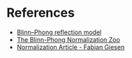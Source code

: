 # References

- [Blinn–Phong reflection model](https://en.wikipedia.org/wiki/Blinn%E2%80%93Phong_reflection_model)
- [The Blinn-Phong Normalization Zoo](http://www.thetenthplanet.de/archives/255)
- [Normalization Article - Fabian Giesen](http://www.farbrausch.de/~fg/stuff/phong.pdf)
